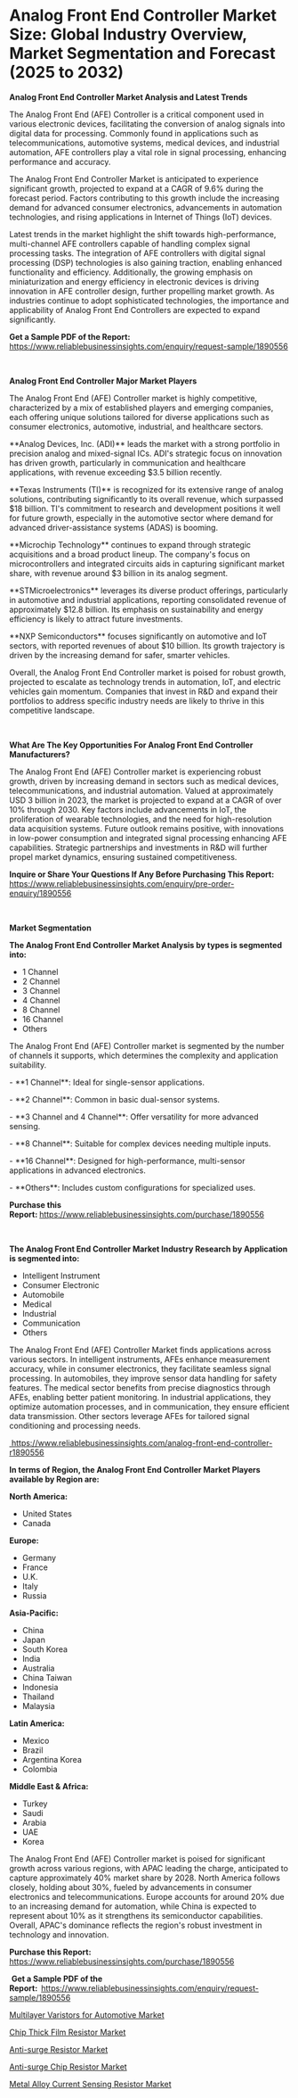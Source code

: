 <p><h1>Analog Front End Controller Market Size: Global Industry Overview, Market Segmentation and Forecast (2025 to 2032)</h1></p><p><strong>Analog Front End Controller Market Analysis and Latest Trends</strong></p>
<p><p>The Analog Front End (AFE) Controller is a critical component used in various electronic devices, facilitating the conversion of analog signals into digital data for processing. Commonly found in applications such as telecommunications, automotive systems, medical devices, and industrial automation, AFE controllers play a vital role in signal processing, enhancing performance and accuracy.</p><p>The Analog Front End Controller Market is anticipated to experience significant growth, projected to expand at a CAGR of 9.6% during the forecast period. Factors contributing to this growth include the increasing demand for advanced consumer electronics, advancements in automation technologies, and rising applications in Internet of Things (IoT) devices. </p><p>Latest trends in the market highlight the shift towards high-performance, multi-channel AFE controllers capable of handling complex signal processing tasks. The integration of AFE controllers with digital signal processing (DSP) technologies is also gaining traction, enabling enhanced functionality and efficiency. Additionally, the growing emphasis on miniaturization and energy efficiency in electronic devices is driving innovation in AFE controller design, further propelling market growth. As industries continue to adopt sophisticated technologies, the importance and applicability of Analog Front End Controllers are expected to expand significantly.</p></p>
<p><strong>Get a Sample PDF of the Report:&nbsp;</strong> <a href="https://www.reliablebusinessinsights.com/enquiry/request-sample/1890556?utm_campaign=1113&utm_medium=2&utm_source=Github&utm_content=ia&utm_term=13022025&utm_id=analog-front-end-controller">https://www.reliablebusinessinsights.com/enquiry/request-sample/1890556</a></p>
<p>&nbsp;</p>
<p><strong>Analog Front End Controller Major Market Players</strong></p>
<p><p>The Analog Front End (AFE) Controller market is highly competitive, characterized by a mix of established players and emerging companies, each offering unique solutions tailored for diverse applications such as consumer electronics, automotive, industrial, and healthcare sectors.</p><p>**Analog Devices, Inc. (ADI)** leads the market with a strong portfolio in precision analog and mixed-signal ICs. ADI's strategic focus on innovation has driven growth, particularly in communication and healthcare applications, with revenue exceeding $3.5 billion recently.</p><p>**Texas Instruments (TI)** is recognized for its extensive range of analog solutions, contributing significantly to its overall revenue, which surpassed $18 billion. TI's commitment to research and development positions it well for future growth, especially in the automotive sector where demand for advanced driver-assistance systems (ADAS) is booming.</p><p>**Microchip Technology** continues to expand through strategic acquisitions and a broad product lineup. The company's focus on microcontrollers and integrated circuits aids in capturing significant market share, with revenue around $3 billion in its analog segment.</p><p>**STMicroelectronics** leverages its diverse product offerings, particularly in automotive and industrial applications, reporting consolidated revenue of approximately $12.8 billion. Its emphasis on sustainability and energy efficiency is likely to attract future investments.</p><p>**NXP Semiconductors** focuses significantly on automotive and IoT sectors, with reported revenues of about $10 billion. Its growth trajectory is driven by the increasing demand for safer, smarter vehicles.</p><p>Overall, the Analog Front End Controller market is poised for robust growth, projected to escalate as technology trends in automation, IoT, and electric vehicles gain momentum. Companies that invest in R&D and expand their portfolios to address specific industry needs are likely to thrive in this competitive landscape.</p></p>
<p>&nbsp;</p>
<p><strong>What Are The Key Opportunities For Analog Front End Controller Manufacturers?</strong></p>
<p><p>The Analog Front End (AFE) Controller market is experiencing robust growth, driven by increasing demand in sectors such as medical devices, telecommunications, and industrial automation. Valued at approximately USD 3 billion in 2023, the market is projected to expand at a CAGR of over 10% through 2030. Key factors include advancements in IoT, the proliferation of wearable technologies, and the need for high-resolution data acquisition systems. Future outlook remains positive, with innovations in low-power consumption and integrated signal processing enhancing AFE capabilities. Strategic partnerships and investments in R&D will further propel market dynamics, ensuring sustained competitiveness.</p></p>
<p><strong>Inquire or Share Your Questions If Any Before Purchasing This Report:</strong> <a href="https://www.reliablebusinessinsights.com/enquiry/pre-order-enquiry/1890556?utm_campaign=1113&utm_medium=2&utm_source=Github&utm_content=ia&utm_term=13022025&utm_id=analog-front-end-controller">https://www.reliablebusinessinsights.com/enquiry/pre-order-enquiry/1890556</a></p>
<p>&nbsp;</p>
<p><strong>Market Segmentation</strong></p>
<p><strong>The Analog Front End Controller Market Analysis by types is segmented into:</strong></p>
<p><ul><li>1 Channel</li><li>2 Channel</li><li>3 Channel</li><li>4 Channel</li><li>8 Channel</li><li>16 Channel</li><li>Others</li></ul></p>
<p><p>The Analog Front End (AFE) Controller market is segmented by the number of channels it supports, which determines the complexity and application suitability. </p><p>- **1 Channel**: Ideal for single-sensor applications.</p><p>- **2 Channel**: Common in basic dual-sensor systems.</p><p>- **3 Channel and 4 Channel**: Offer versatility for more advanced sensing.</p><p>- **8 Channel**: Suitable for complex devices needing multiple inputs.</p><p>- **16 Channel**: Designed for high-performance, multi-sensor applications in advanced electronics.</p><p>- **Others**: Includes custom configurations for specialized uses.</p></p>
<p><strong>Purchase this Report:&nbsp;</strong><a href="https://www.reliablebusinessinsights.com/purchase/1890556?utm_campaign=1113&utm_medium=2&utm_source=Github&utm_content=ia&utm_term=13022025&utm_id=analog-front-end-controller">https://www.reliablebusinessinsights.com/purchase/1890556</a></p>
<p>&nbsp;</p>
<p><strong>The Analog Front End Controller Market Industry Research by Application is segmented into:</strong></p>
<p><ul><li>Intelligent Instrument</li><li>Consumer Electronic</li><li>Automobile</li><li>Medical</li><li>Industrial</li><li>Communication</li><li>Others</li></ul></p>
<p><p>The Analog Front End (AFE) Controller Market finds applications across various sectors. In intelligent instruments, AFEs enhance measurement accuracy, while in consumer electronics, they facilitate seamless signal processing. In automobiles, they improve sensor data handling for safety features. The medical sector benefits from precise diagnostics through AFEs, enabling better patient monitoring. In industrial applications, they optimize automation processes, and in communication, they ensure efficient data transmission. Other sectors leverage AFEs for tailored signal conditioning and processing needs.</p></p>
<p><a href="https://www.reliablebusinessinsights.com/analog-front-end-controller-r1890556?utm_campaign=1113&utm_medium=2&utm_source=Github&utm_content=ia&utm_term=13022025&utm_id=analog-front-end-controller">&nbsp;https://www.reliablebusinessinsights.com/analog-front-end-controller-r1890556</a></p>
<p><strong>In terms of Region, the Analog Front End Controller Market Players available by Region are:</strong></p>
<p>
    <p> <strong> North America: </strong>
        <ul>
            <li>United States</li>
            <li>Canada</li>
        </ul>
        </p> 
    <p> <strong> Europe: </strong>
        <ul>
            <li>Germany</li>
            <li>France</li>
            <li>U.K.</li>
            <li>Italy</li>
            <li>Russia</li>
        </ul>
        </p> 
    <p> <strong> Asia-Pacific: </strong>
        <ul>
            <li>China</li>
            <li>Japan</li>
            <li>South Korea</li>
            <li>India</li>
            <li>Australia</li>
            <li>China Taiwan</li>
            <li>Indonesia</li>
            <li>Thailand</li>
            <li>Malaysia</li>
        </ul>
        </p> 
    <p> <strong> Latin America: </strong>
        <ul>
            <li>Mexico</li>
            <li>Brazil</li>
            <li>Argentina Korea</li>
            <li>Colombia</li>
        </ul>
        </p> 
    <p> <strong> Middle East & Africa: </strong>
        <ul>
            <li>Turkey</li>
            <li>Saudi</li>
            <li>Arabia</li>
            <li>UAE</li>
            <li>Korea</li>
        </ul>
    </p>
    </p>
<p><p>The Analog Front End (AFE) Controller market is poised for significant growth across various regions, with APAC leading the charge, anticipated to capture approximately 40% market share by 2028. North America follows closely, holding about 30%, fueled by advancements in consumer electronics and telecommunications. Europe accounts for around 20% due to an increasing demand for automation, while China is expected to represent about 10% as it strengthens its semiconductor capabilities. Overall, APAC's dominance reflects the region's robust investment in technology and innovation.</p></p>
<p><strong>Purchase this Report: </strong><a href="https://www.reliablebusinessinsights.com/purchase/1890556?utm_campaign=1113&utm_medium=2&utm_source=Github&utm_content=ia&utm_term=13022025&utm_id=analog-front-end-controller">https://www.reliablebusinessinsights.com/purchase/1890556</a></p>
<p>&nbsp;<strong>Get a Sample PDF of the Report:&nbsp;&nbsp;</strong><a href="https://www.reliablebusinessinsights.com/enquiry/request-sample/1890556?utm_campaign=1113&utm_medium=2&utm_source=Github&utm_content=ia&utm_term=13022025&utm_id=analog-front-end-controller">https://www.reliablebusinessinsights.com/enquiry/request-sample/1890556</a></p>
<p><strong></strong></p>
<p><p><a href="https://github.com/raquinyagua/Market-Research-Report-List-1/blob/main/multilayer-varistors-for-automotive-market.md?utm_campaign=1113&utm_medium=2&utm_source=Github&utm_content=ia&utm_term=13022025&utm_id=analog-front-end-controller">Multilayer Varistors for Automotive Market</a></p><p><a href="https://github.com/ziwersekos/Market-Research-Report-List-1/blob/main/chip-thick-film-resistor-market.md?utm_campaign=1113&utm_medium=2&utm_source=Github&utm_content=ia&utm_term=13022025&utm_id=analog-front-end-controller">Chip Thick Film Resistor Market</a></p><p><a href="https://github.com/ivvrgibi/Market-Research-Report-List-1/blob/main/anti-surge-resistor-market.md?utm_campaign=1113&utm_medium=2&utm_source=Github&utm_content=ia&utm_term=13022025&utm_id=analog-front-end-controller">Anti-surge Resistor Market</a></p><p><a href="https://github.com/domnikgisken/Market-Research-Report-List-1/blob/main/anti-surge-chip-resistor-market.md?utm_campaign=1113&utm_medium=2&utm_source=Github&utm_content=ia&utm_term=13022025&utm_id=analog-front-end-controller">Anti-surge Chip Resistor Market</a></p><p><a href="https://github.com/chinwonhanie/Market-Research-Report-List-1/blob/main/metal-alloy-current-sensing-resistor-market.md?utm_campaign=1113&utm_medium=2&utm_source=Github&utm_content=ia&utm_term=13022025&utm_id=analog-front-end-controller">Metal Alloy Current Sensing Resistor Market</a></p></p>